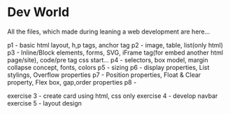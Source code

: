 # Dev World
 All the files, which made during leaning a web development are here...

p1 - basic html layout, h,p tags, anchor tag
p2 - image, table, list(only html)
p3 - Inline/Block elements, forms, SVG, iFrame tag(for embed another html page/site), code/pre tag
css start...
p4 - selectors, box model, margin collapse concept, fonts, colors
p5 - sizing
p6 - display properties, List stylings, Overflow properties
p7 - Position properties, Float & Clear property, Flex box, gap,order properties
p8 -

exercise 3 - create card using html, css only
exercise 4 - develop navbar
exercise 5 - layout design